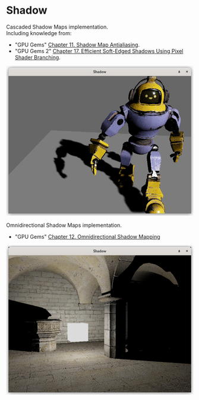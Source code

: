 # Shadow

Cascaded Shadow Maps implementation.\
Including knowledge from:
* "GPU Gems" [Chapter 11. Shadow Map Antialiasing](https://developer.nvidia.com/gpugems/gpugems/part-ii-lighting-and-shadows/chapter-11-shadow-map-antialiasing).
* "GPU Gems 2" [Chapter 17. Efficient Soft-Edged Shadows Using Pixel Shader Branching](https://developer.nvidia.com/gpugems/gpugems2/part-ii-shading-lighting-and-shadows/chapter-17-efficient-soft-edged-shadows-using).

![screenshot1](misc/screenshot1.png)

Omnidirectional Shadow Maps implementation.
* "GPU Gems" [Chapter 12. Omnidirectional Shadow Mapping](https://developer.nvidia.com/gpugems/gpugems/part-ii-lighting-and-shadows/chapter-12-omnidirectional-shadow-mapping)

![screenshot2](misc/screenshot2.png)
